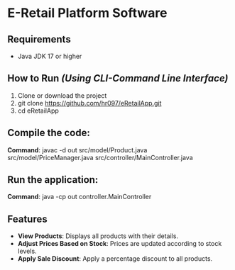 # E-Retail Platform Software

## Requirements
- Java JDK 17 or higher

## How to Run _(Using CLI-Command Line Interface)_
1. Clone or download the project
2. git clone https://github.com/hr097/eRetailApp.git
3. cd eRetailApp

## Compile the code:

**Command**: 
javac -d out src/model/Product.java src/model/PriceManager.java src/controller/MainController.java

## Run the application:

**Command**: 
java -cp out controller.MainController


## Features

- **View Products**: Displays all products with their details.
- **Adjust Prices Based on Stock**: Prices are updated according to stock levels.
- **Apply Sale Discount**: Apply a percentage discount to all products.
